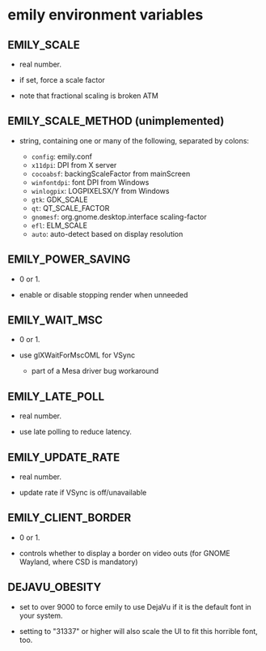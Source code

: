 # emily environment variables

## EMILY_SCALE

- real number.

- if set, force a scale factor

- note that fractional scaling is broken ATM

## EMILY_SCALE_METHOD (unimplemented)

- string, containing one or many of the following, separated by colons:

  - `config`: emily.conf
  - `x11dpi`: DPI from X server
  - `cocoabsf`: backingScaleFactor from mainScreen
  - `winfontdpi`: font DPI from Windows
  - `winlogpix`: LOGPIXELSX/Y from Windows
  - `gtk`: GDK_SCALE
  - `qt`: QT_SCALE_FACTOR
  - `gnomesf`: org.gnome.desktop.interface scaling-factor
  - `efl`: ELM_SCALE
  - `auto`: auto-detect based on display resolution

## EMILY_POWER_SAVING

- 0 or 1.

- enable or disable stopping render when unneeded

## EMILY_WAIT_MSC

- 0 or 1.

- use glXWaitForMscOML for VSync

  - part of a Mesa driver bug workaround

## EMILY_LATE_POLL

- real number.

- use late polling to reduce latency.

## EMILY_UPDATE_RATE

- real number.

- update rate if VSync is off/unavailable

## EMILY_CLIENT_BORDER

- 0 or 1.

- controls whether to display a border on video outs (for GNOME Wayland, where CSD is mandatory)

## DEJAVU_OBESITY

- set to over 9000 to force emily to use DejaVu if it is the default font in your system.

- setting to "31337" or higher will also scale the UI to fit this horrible font, too.
